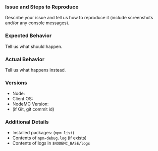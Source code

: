 ### Issue and Steps to Reproduce
Describe your issue and tell us how to reproduce it (include screenshots and/or any console messages).

### Expected Behavior
Tell us what should happen.

### Actual Behavior
Tell us what happens instead.

### Versions
* Node:
* Client OS:
* NodeMC Version:
* (if Git, git commit id)

### Additional Details
* Installed packages: (`npm list`)
* Contents of `npm-debug.log` (if exists)
* Contents of logs in `$NODEMC_BASE/logs`
